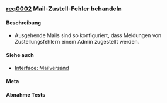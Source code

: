 ### [req0002](https://github.com/PolitAktiv/politaktiv-requirements/tree/master/en/requirements/req0002.md) Mail-Zustell-Fehler behandeln

#### Beschreibung
 * Ausgehende Mails sind so konfiguriert, dass Meldungen von Zustellungsfehlern einem Admin zugestellt werden.

#### Siehe auch
 * [Interface: Mailversand](../InterFace001.md)

#### Meta

#### Abnahme Tests